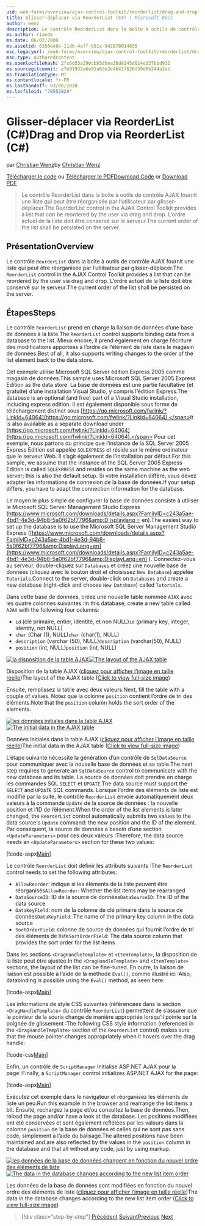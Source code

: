 ```yaml
---
uid: web-forms/overview/ajax-control-toolkit/reorderlist/drag-and-drop-via-reorderlist-cs
title: Glisser-déplacer via ReorderList (C#) | Microsoft Docs
author: wenz
description: Le contrôle ReorderList dans la boîte à outils de contrôle AJAX fournit une liste qui peut être réorganisée par l’utilisateur par glisser-déplacer. L’ordre actuel de la liste doit être...
ms.author: riande
ms.date: 06/02/2008
ms.assetid: 6350ee8e-11d6-4aff-b51c-942878014835
msc.legacyurl: /web-forms/overview/ajax-control-toolkit/reorderlist/drag-and-drop-via-reorderlist-cs
msc.type: authoredcontent
ms.openlocfilehash: 2fc6d55a290cbb58bea36d8145d814e337bbd931
ms.sourcegitcommit: e7e91932a6e91a63e2e46417626f39d6b244a3ab
ms.translationtype: MT
ms.contentlocale: fr-FR
ms.lasthandoff: 03/06/2020
ms.locfileid: "78553829"
---
```

# <a name="drag-and-drop-via-reorderlist-c"></a><span data-ttu-id="fe8de-104">Glisser-déplacer via ReorderList (C#)</span><span class="sxs-lookup"><span data-stu-id="fe8de-104">Drag and Drop via ReorderList (C#)</span></span>

<span data-ttu-id="fe8de-105">par [Christian Wenz](https://github.com/wenz)</span><span class="sxs-lookup"><span data-stu-id="fe8de-105">by [Christian Wenz](https://github.com/wenz)</span></span>

<span data-ttu-id="fe8de-106">[Télécharger le code](https://download.microsoft.com/download/9/3/f/93f8daea-bebd-4821-833b-95205389c7d0/ReorderList5.cs.zip) ou [Télécharger le PDF](https://download.microsoft.com/download/2/d/c/2dc10e34-6983-41d4-9c08-f78f5387d32b/reorderlist5CS.pdf)</span><span class="sxs-lookup"><span data-stu-id="fe8de-106">[Download Code](https://download.microsoft.com/download/9/3/f/93f8daea-bebd-4821-833b-95205389c7d0/ReorderList5.cs.zip) or [Download PDF](https://download.microsoft.com/download/2/d/c/2dc10e34-6983-41d4-9c08-f78f5387d32b/reorderlist5CS.pdf)</span></span>

> <span data-ttu-id="fe8de-107">Le contrôle ReorderList dans la boîte à outils de contrôle AJAX fournit une liste qui peut être réorganisée par l’utilisateur par glisser-déplacer.</span><span class="sxs-lookup"><span data-stu-id="fe8de-107">The ReorderList control in the AJAX Control Toolkit provides a list that can be reordered by the user via drag and drop.</span></span> <span data-ttu-id="fe8de-108">L’ordre actuel de la liste doit être conservé sur le serveur.</span><span class="sxs-lookup"><span data-stu-id="fe8de-108">The current order of the list shall be persisted on the server.</span></span>

## <a name="overview"></a><span data-ttu-id="fe8de-109">Présentation</span><span class="sxs-lookup"><span data-stu-id="fe8de-109">Overview</span></span>

<span data-ttu-id="fe8de-110">Le contrôle `ReorderList` dans la boîte à outils de contrôle AJAX fournit une liste qui peut être réorganisée par l’utilisateur par glisser-déplacer.</span><span class="sxs-lookup"><span data-stu-id="fe8de-110">The `ReorderList` control in the AJAX Control Toolkit provides a list that can be reordered by the user via drag and drop.</span></span> <span data-ttu-id="fe8de-111">L’ordre actuel de la liste doit être conservé sur le serveur.</span><span class="sxs-lookup"><span data-stu-id="fe8de-111">The current order of the list shall be persisted on the server.</span></span>

## <a name="steps"></a><span data-ttu-id="fe8de-112">Étapes</span><span class="sxs-lookup"><span data-stu-id="fe8de-112">Steps</span></span>

<span data-ttu-id="fe8de-113">Le contrôle `ReorderList` prend en charge la liaison de données d’une base de données à la liste.</span><span class="sxs-lookup"><span data-stu-id="fe8de-113">The `ReorderList` control supports binding data from a database to the list.</span></span> <span data-ttu-id="fe8de-114">Mieux encore, il prend également en charge l’écriture des modifications apportées à l’ordre de l’élément de liste dans le magasin de données.</span><span class="sxs-lookup"><span data-stu-id="fe8de-114">Best of all, it also supports writing changes to the order of the list element back to the data store.</span></span>

<span data-ttu-id="fe8de-115">Cet exemple utilise Microsoft SQL Server édition Express 2005 comme magasin de données.</span><span class="sxs-lookup"><span data-stu-id="fe8de-115">This sample uses Microsoft SQL Server 2005 Express Edition as the data store.</span></span> <span data-ttu-id="fe8de-116">La base de données est une partie facultative (et gratuite) d’une installation Visual Studio, y compris l’édition Express.</span><span class="sxs-lookup"><span data-stu-id="fe8de-116">The database is an optional (and free) part of a Visual Studio installation, including express edition.</span></span> <span data-ttu-id="fe8de-117">Il est également disponible sous forme de téléchargement distinct sous [https://go.microsoft.com/fwlink/?LinkId=64064](https://go.microsoft.com/fwlink/?LinkId=64064).</span><span class="sxs-lookup"><span data-stu-id="fe8de-117">It is also available as a separate download under [https://go.microsoft.com/fwlink/?LinkId=64064](https://go.microsoft.com/fwlink/?LinkId=64064).</span></span> <span data-ttu-id="fe8de-118">Pour cet exemple, nous partons du principe que l’instance de la SQL Server 2005 Express Edition est appelée `SQLEXPRESS` et réside sur le même ordinateur que le serveur Web. Il s’agit également de l’installation par défaut.</span><span class="sxs-lookup"><span data-stu-id="fe8de-118">For this sample, we assume that the instance of the SQL Server 2005 Express Edition is called `SQLEXPRESS` and resides on the same machine as the web server; this is also the default setup.</span></span> <span data-ttu-id="fe8de-119">Si votre installation diffère, vous devez adapter les informations de connexion de la base de données.</span><span class="sxs-lookup"><span data-stu-id="fe8de-119">If your setup differs, you have to adapt the connection information for the database.</span></span>

<span data-ttu-id="fe8de-120">Le moyen le plus simple de configurer la base de données consiste à utiliser le Microsoft SQL Server Management Studio Express ([https://www.microsoft.com/downloads/details.aspx?FamilyID=c243a5ae-4bd1-4e3d-94b8-5a0f62bf7796&amp;D isplaylang =](https://www.microsoft.com/downloads/details.aspx?FamilyID=c243a5ae-4bd1-4e3d-94b8-5a0f62bf7796&amp;DisplayLang=en) en).</span><span class="sxs-lookup"><span data-stu-id="fe8de-120">The easiest way to set up the database is to use the Microsoft SQL Server Management Studio Express ([https://www.microsoft.com/downloads/details.aspx?FamilyID=c243a5ae-4bd1-4e3d-94b8-5a0f62bf7796&amp;DisplayLang=en](https://www.microsoft.com/downloads/details.aspx?FamilyID=c243a5ae-4bd1-4e3d-94b8-5a0f62bf7796&amp;DisplayLang=en) ).</span></span> <span data-ttu-id="fe8de-121">Connectez-vous au serveur, double-cliquez sur `Databases` et créez une nouvelle base de données (cliquez avec le bouton droit et choisissez `New Database`) appelée `Tutorials`.</span><span class="sxs-lookup"><span data-stu-id="fe8de-121">Connect to the server, double-click on `Databases` and create a new database (right-click and choose `New Database`) called `Tutorials`.</span></span>

<span data-ttu-id="fe8de-122">Dans cette base de données, créez une nouvelle table nommée `AJAX` avec les quatre colonnes suivantes :</span><span class="sxs-lookup"><span data-stu-id="fe8de-122">In this database, create a new table called `AJAX` with the following four columns:</span></span>

- <span data-ttu-id="fe8de-123">`id` (clé primaire, entier, identité, et non NULL)</span><span class="sxs-lookup"><span data-stu-id="fe8de-123">`id` (primary key, integer, identity, not NULL)</span></span>
- <span data-ttu-id="fe8de-124">`char` (Char (1), NULL)</span><span class="sxs-lookup"><span data-stu-id="fe8de-124">`char` (char(1), NULL)</span></span>
- <span data-ttu-id="fe8de-125">`description` (varchar (50), NULL)</span><span class="sxs-lookup"><span data-stu-id="fe8de-125">`description` (varchar(50), NULL)</span></span>
- <span data-ttu-id="fe8de-126">`position` (int, NULL)</span><span class="sxs-lookup"><span data-stu-id="fe8de-126">`position` (int, NULL)</span></span>

<span data-ttu-id="fe8de-127">[![la disposition de la table AJAX](drag-and-drop-via-reorderlist-cs/_static/image2.png)](drag-and-drop-via-reorderlist-cs/_static/image1.png)</span><span class="sxs-lookup"><span data-stu-id="fe8de-127">[![The layout of the AJAX table](drag-and-drop-via-reorderlist-cs/_static/image2.png)](drag-and-drop-via-reorderlist-cs/_static/image1.png)</span></span>

<span data-ttu-id="fe8de-128">Disposition de la table AJAX ([cliquez pour afficher l’image en taille réelle](drag-and-drop-via-reorderlist-cs/_static/image3.png))</span><span class="sxs-lookup"><span data-stu-id="fe8de-128">The layout of the AJAX table ([Click to view full-size image](drag-and-drop-via-reorderlist-cs/_static/image3.png))</span></span>

<span data-ttu-id="fe8de-129">Ensuite, remplissez la table avec deux valeurs.</span><span class="sxs-lookup"><span data-stu-id="fe8de-129">Next, fill the table with a couple of values.</span></span> <span data-ttu-id="fe8de-130">Notez que la colonne `position` contient l’ordre de tri des éléments.</span><span class="sxs-lookup"><span data-stu-id="fe8de-130">Note that the `position` column holds the sort order of the elements.</span></span>

<span data-ttu-id="fe8de-131">[![les données initiales dans la table AJAX](drag-and-drop-via-reorderlist-cs/_static/image5.png)](drag-and-drop-via-reorderlist-cs/_static/image4.png)</span><span class="sxs-lookup"><span data-stu-id="fe8de-131">[![The initial data in the AJAX table](drag-and-drop-via-reorderlist-cs/_static/image5.png)](drag-and-drop-via-reorderlist-cs/_static/image4.png)</span></span>

<span data-ttu-id="fe8de-132">Données initiales dans la table AJAX ([cliquez pour afficher l’image en taille réelle](drag-and-drop-via-reorderlist-cs/_static/image6.png))</span><span class="sxs-lookup"><span data-stu-id="fe8de-132">The initial data in the AJAX table ([Click to view full-size image](drag-and-drop-via-reorderlist-cs/_static/image6.png))</span></span>

<span data-ttu-id="fe8de-133">L’étape suivante nécessite la génération d’un contrôle de `SqlDataSource` pour communiquer avec la nouvelle base de données et sa table.</span><span class="sxs-lookup"><span data-stu-id="fe8de-133">The next step requires to generate an `SqlDataSource` control to communicate with the new database and its table.</span></span> <span data-ttu-id="fe8de-134">La source de données doit prendre en charge les commandes SQL `SELECT` et `UPDATE`.</span><span class="sxs-lookup"><span data-stu-id="fe8de-134">The data source must support the `SELECT` and `UPDATE` SQL commands.</span></span> <span data-ttu-id="fe8de-135">Lorsque l’ordre des éléments de liste est modifié par la suite, le contrôle `ReorderList` envoie automatiquement deux valeurs à la commande `Update` de la source de données : la nouvelle position et l’ID de l’élément.</span><span class="sxs-lookup"><span data-stu-id="fe8de-135">When the order of the list elements is later changed, the `ReorderList` control automatically submits two values to the data source's `Update` command: the new position and the ID of the element.</span></span> <span data-ttu-id="fe8de-136">Par conséquent, la source de données a besoin d’une section `<UpdateParameters>` pour ces deux valeurs :</span><span class="sxs-lookup"><span data-stu-id="fe8de-136">Therefore, the data source needs an `<UpdateParameters>` section for these two values:</span></span>

[!code-aspx[Main](drag-and-drop-via-reorderlist-cs/samples/sample1.aspx)]

<span data-ttu-id="fe8de-137">Le contrôle `ReorderList` doit définir les attributs suivants :</span><span class="sxs-lookup"><span data-stu-id="fe8de-137">The `ReorderList` control needs to set the following attributes:</span></span>

- <span data-ttu-id="fe8de-138">`AllowReorder`: indique si les éléments de la liste peuvent être réorganisés</span><span class="sxs-lookup"><span data-stu-id="fe8de-138">`AllowReorder`: Whether the list items may be rearranged</span></span>
- <span data-ttu-id="fe8de-139">`DataSourceID`: ID de la source de données</span><span class="sxs-lookup"><span data-stu-id="fe8de-139">`DataSourceID`: The ID of the data source</span></span>
- <span data-ttu-id="fe8de-140">`DataKeyField`: nom de la colonne de clé primaire dans la source de données</span><span class="sxs-lookup"><span data-stu-id="fe8de-140">`DataKeyField`: The name of the primary key column in the data source</span></span>
- <span data-ttu-id="fe8de-141">`SortOrderField`: colonne de source de données qui fournit l’ordre de tri des éléments de liste</span><span class="sxs-lookup"><span data-stu-id="fe8de-141">`SortOrderField`: The data source column that provides the sort order for the list items</span></span>

<span data-ttu-id="fe8de-142">Dans les sections `<DragHandleTemplate>` et `<ItemTemplate>`, la disposition de la liste peut être ajustée.</span><span class="sxs-lookup"><span data-stu-id="fe8de-142">In the `<DragHandleTemplate>` and `<ItemTemplate>` sections, the layout of the list can be fine-tuned.</span></span> <span data-ttu-id="fe8de-143">En outre, la liaison de liaison est possible à l’aide de la méthode `Eval()`, comme illustré ici :</span><span class="sxs-lookup"><span data-stu-id="fe8de-143">Also, databinding is possible using the `Eval()` method, as seen here:</span></span>

[!code-aspx[Main](drag-and-drop-via-reorderlist-cs/samples/sample2.aspx)]

<span data-ttu-id="fe8de-144">Les informations de style CSS suivantes (référencées dans la section `<DragHandleTemplate>` du contrôle `ReorderList`) permettent de s’assurer que le pointeur de la souris change de manière appropriée lorsqu’il pointe sur la poignée de glissement :</span><span class="sxs-lookup"><span data-stu-id="fe8de-144">The following CSS style information (referenced in the `<DragHandleTemplate>` section of the `ReorderList` control) makes sure that the mouse pointer changes appropriately when it hovers over the drag handle:</span></span>

[!code-css[Main](drag-and-drop-via-reorderlist-cs/samples/sample3.css)]

<span data-ttu-id="fe8de-145">Enfin, un contrôle de `ScriptManager` Initialise ASP.NET AJAX pour la page :</span><span class="sxs-lookup"><span data-stu-id="fe8de-145">Finally, a `ScriptManager` control initializes ASP.NET AJAX for the page:</span></span>

[!code-aspx[Main](drag-and-drop-via-reorderlist-cs/samples/sample4.aspx)]

<span data-ttu-id="fe8de-146">Exécutez cet exemple dans le navigateur et réorganisez les éléments de liste un peu.</span><span class="sxs-lookup"><span data-stu-id="fe8de-146">Run this example in the browser and rearrange the list items a bit.</span></span> <span data-ttu-id="fe8de-147">Ensuite, rechargez la page et/ou consultez la base de données.</span><span class="sxs-lookup"><span data-stu-id="fe8de-147">Then, reload the page and/or have a look at the database.</span></span> <span data-ttu-id="fe8de-148">Les positions modifiées ont été conservées et sont également reflétées par les valeurs dans la colonne `position` de la base de données et celles qui ne sont pas sans code, simplement à l’aide du balisage.</span><span class="sxs-lookup"><span data-stu-id="fe8de-148">The altered positions have been maintained and are also reflected by the values in the `position` column in the database and that all without any code, just by using markup.</span></span>

<span data-ttu-id="fe8de-149">[![les données de la base de données changent en fonction du nouvel ordre des éléments de liste](drag-and-drop-via-reorderlist-cs/_static/image8.png)](drag-and-drop-via-reorderlist-cs/_static/image7.png)</span><span class="sxs-lookup"><span data-stu-id="fe8de-149">[![The data in the database changes according to the new list item order](drag-and-drop-via-reorderlist-cs/_static/image8.png)](drag-and-drop-via-reorderlist-cs/_static/image7.png)</span></span>

<span data-ttu-id="fe8de-150">Les données de la base de données sont modifiées en fonction du nouvel ordre des éléments de liste ([cliquez pour afficher l’image en taille réelle](drag-and-drop-via-reorderlist-cs/_static/image9.png))</span><span class="sxs-lookup"><span data-stu-id="fe8de-150">The data in the database changes according to the new list item order ([Click to view full-size image](drag-and-drop-via-reorderlist-cs/_static/image9.png))</span></span>

> [!div class="step-by-step"]
> <span data-ttu-id="fe8de-151">[Précédent](using-postbacks-with-reorderlist-cs.md)
> [Suivant](using-postbacks-with-reorderlist-vb.md)</span><span class="sxs-lookup"><span data-stu-id="fe8de-151">[Previous](using-postbacks-with-reorderlist-cs.md)
[Next](using-postbacks-with-reorderlist-vb.md)</span></span>
